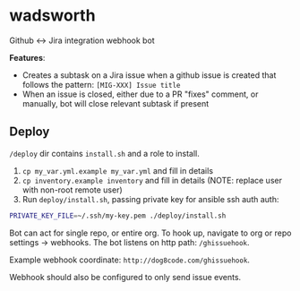 # wadsworth

Github <-> Jira integration webhook bot

**Features**:
* Creates a subtask on a Jira issue when a github issue is created that follows
the pattern: `[MIG-XXX] Issue title`
* When an issue is closed, either due to a PR "fixes" comment, or manually, bot
will close relevant subtask if present

## Deploy

`/deploy` dir contains `install.sh` and a role to install.

1) `cp my_var.yml.example my_var.yml` and fill in details
2) `cp inventory.example inventory` and fill in details (NOTE: replace user with non-root
remote user)
3) Run `deploy/install.sh`, passing private key for ansible ssh auth auth:

```sh
PRIVATE_KEY_FILE=~/.ssh/my-key.pem ./deploy/install.sh
```

Bot can act for single repo, or entire org. To hook up, navigate to org or
repo settings -> webhooks. The bot listens on http path: `/ghissuehook`.

Example webhook coordinate: `http://dog8code.com/ghissuehook`.

Webhook should also be configured to only send issue events.